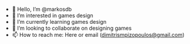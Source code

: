 - 👋 Hello, I’m @markosdb
- 👀 I’m interested in games design
- 🌱 I’m currently learning games design
- 💞️ I’m looking to collaborate on designing games
- 📫 How to reach me: Here or email (dimitrismpizopoulos@gmail.com)

<!---
markosdb/markosdb is a ✨ special ✨ repository because its `README.md` (this file) appears on your GitHub profile.
You can click the Preview link to take a look at your changes.
--->
